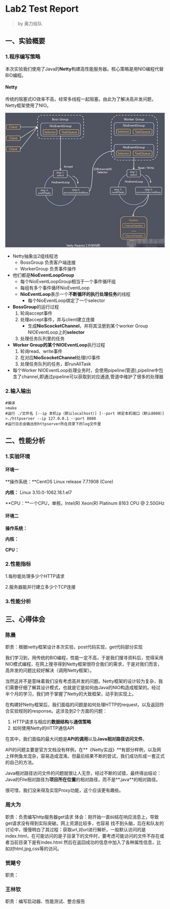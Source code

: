 # Lab2 Test Report

> by 奥力给队

## 一、实验概要

### 1.程序编写策略

本次实验我们使用了Java的**Netty**构建高性能服务器。核心策略是用NIO编程代替BIO编程。

#### Netty

传统的阻塞式IO效率不高，经常多线程一起阻塞。由此为了解决高并发问题，Netty框架使用了NIO。

<img src="Lab2 Test Report.assets/image-20200423170747610.png" alt="image-20200423170747610" style="zoom: 67%;" />

- Netty抽象出2组线程池
    - BossGroup 负责客户端连接
    - WorkerGroup 负责事件操作
- 他们都是**NioEventLoopGroup**
    - 每个NioEventLoopGroup相当于一个事件循环组
    - 每组有多个事件循环NioEventLoop
    - **NioEventLoop**表示一个**不断循环的执行处理任务**的线程
        - 每个NioEventLoop绑定了一个selector
- **BossGroup**的运行过程
    1. 轮询accept事件
    2. 处理accept事件，并与client建立连接
        - 生成**NioScocketChannel**，并将其注册到某个worker Group NIOEventLoop上的**selector**
    3. 处理任务队列里的任务
- **Worker Group的某个NIOEventLoop**执行过程
    1. 轮询read、write事件
    2. 在对应**NioScocketChannel**处理I/O事件
    3. 处理任务队列的任务，即runAllTask
- 每个Worker NIOEventLoop处理业务时，会使用pipeline(管道),pipeline中包含了channel,即通过pipeline可以获取到对应通道,管道中维护了很多的处理器

### 2.输入输出

```shell
#编译
>make
#运行 ./文件名 [--ip 本机ip（默认localhost）] [--port 绑定本机端口（默认8080）]
>./httpserver --ip 127.0.0.1 --port 8080
#运行日志会输出到httpserver所在目录下的log文件里
```

## 二、性能分析

### 1.实验环境

#### 环境一

**操作系统：**CentOS Linux release 7.7.1908 (Core) 

**内核：** Linux 3.10.0-1062.18.1.el7

**CPU：**一个CPU，单核，Intel(R) Xeon(R) Platinum 8163 CPU @ 2.50GHz

#### 环境二

**操作系统：**

**内核：**

**CPU：**

### 2.性能指标

1.每秒能处理多少个HTTP请求

2.服务器能并行建立多少个TCP连接

### 3.性能分析



## 三、心得体会

### 陈晨

职责：根据netty框架设计本次实验，post代码实现，get代码部分实现

我们学习到，用传统的BIO编程，性能一定不高，于是我们搜寻资料后，觉得采用NIO模式编程，在网上搜寻得到Netty框架很符合我们的需求，于是对我们而言，高并发的问题比较好解决（调用Netty框架）。

当然这并不是意味着我们没有考虑高并发的问题。Netty框架的设计较为复杂，我们需要仔细了解其设计模式，也就是它是如何由Java的NIO构造成框架的。经过半个月的学习，我们终于掌握了Netty的大致框架，动手到实现上。

在构建好Netty框架后，我们面临的问题是如何处理HTTP的request，以及返回符合实验规则的response。这涉及到2个方面的问题：

1. HTTP请求与相应的**数据结构**与**通信策略**
2. 如何使用Netty的HTTP通信API

在其中，我们面临的最大问题是**API的调用**以及**Java相对路径访问文件**。

API的问题主要是官方文档没有样例，在**《Netty实战》**有部分样例，以及网上样例鱼龙混杂，容易造成混淆。但最后结果不断的尝试，我们成功形成一套正式的自己的方法。

Java相对路径访问文件的问题就很让人无奈，经过不断的试错，最终得出结论：Java的FIle相对路径为**项目所在位置**的相对路径，而不是**.java**的相对路径。

很可惜，我们没来得及实现Proxy功能，这个应该更有趣些。

### 周大为

职责：负责编写http服务器get请求
体会：刚开始一直纠结在响应消息上，导致get请求没有得到实际突破。网上资源比较多，也容易
找不到头脑，后在和队友的讨论中，慢慢明白了其过程：获取url,对url进行解析，一般默认访问的是
index.html，在可能访问的是子目录下的文件时，要考虑可能访问的文件不存在或者当前目录下是有index.html
然后在返回成功的信息中加入了各种属性信息，比如对html,jpg,css等的访问。

### 贺飓兮

职责：

### 王林钦

职责：编写启动器、性能测试、整合报告

